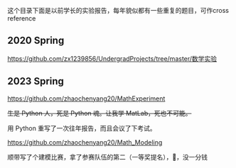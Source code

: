 这个目录下面是以前学长的实验报告，每年貌似都有一些重复的题目，可作cross reference

## 2020 Spring
https://github.com/zx1239856/UndergradProjects/tree/master/数学实验

## 2023 Spring

https://github.com/zhaochenyang20/MathExperiment

~~生是 Python 人，死是 Python 魂。让我学 MatLab，死也不可能。~~

用 Python 重写了一次往年报告，而且会议了下考试。

https://github.com/zhaochenyang20/Math_Modeling

顺带写了个建模比赛，拿了参赛队伍的第二（一等奖提名），🤣，没一分钱
